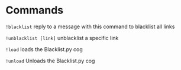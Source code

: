 # Commands

``!blacklist``
reply to a message with this command to blacklist all links

``!unblacklist [link]``
unblacklist a specific link

``!load``
loads the Blacklist.py cog

``!unload``
Unloads the Blacklist.py cog